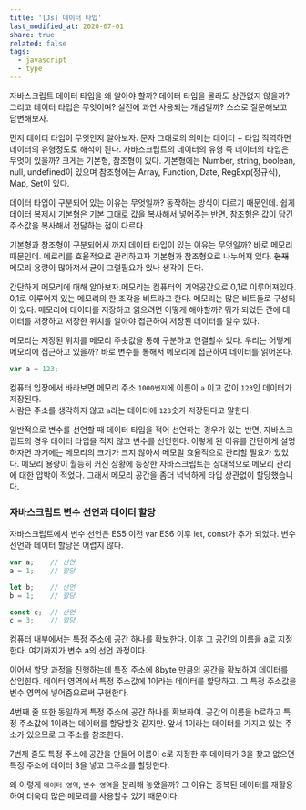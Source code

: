 ```yaml
---
title: '[Js] 데이터 타입'
last_modified_at: 2020-07-01
share: true
related: false
tags:
  - javascript
  - type
---
```


자바스크립트 데이터 타입을 왜 알아야 할까? 데이터 타입을 몰라도 상관없지 않을까? 
그리고 데이터 타입은 무엇이며? 실전에 과연 사용되는 개념일까?
스스로 질문해보고 답변해보자. 

먼저 데이터 타입이 무엇인지 알아보자. 문자 그대로의 의미는 데이터 + 타입 직역하면 데이터의 유형정도로 해석이 된다.
자바스크립트의 데이터의 유형 즉 데이터의 타입은 무엇이 있을까? 크게는 기본형, 참조형이 있다. 
기본형에는 Number, string, boolean, null, undefined이 있으며 
참조형에는 Array, Function, Date, RegExp(정규식), Map, Set이 있다.

데이터 타입이 구분되어 있는 이유는 무엇일까? 동작하는 방식이 다르기 때문인데. 
쉽게 데이터 복제시 기본형은 기본 그대로 값을 복사해서 넣어주는 반면, 참조형은 값이 담긴 주소값을 복사해서 전달하는 점이 다르다.

기본형과 참조형이 구분되어서 까지 데이터 타입이 있는 이유는 무엇일까? 바로 메모리 때문인데. 
메로리를 효율적으로 관리하고자 기본형과 참조형으로 나누어져 있다. ~~현재 메모리 용량이 많아져서 굳이 그럴필요가 있나 생각이 든다.~~

간단하게 메모리에 대해 알아보자.메모리는 컴퓨터의 기억공간으로 0,1로 이루어져있다. 0,1로 이루어져 있는 메모리의 한 조각을 비트라고 한다. 메모리는 많은 비트들로 구성되어 있다. 메모리에 데이터를 저장하고 읽으려면 어떻게 해야할까? 뭐가 되었든 간에 데이터를 저장하고 저장한 위치를 알아야 접근하여 저장된 데이터를 알수 있다.

메모리는 저장된 위치를 메모리 주솟값을 통해 구분하고 연결할수 있다. 우리는 어떻게 메모리에 접근하고 있을까? 바로 변수를 통해서 메모리에 접근하여 데이터를 읽어온다. 

```js
var a = 123;
```
컴퓨터 입장에서 바라보면 메모리 주소 `1000번지`에 이름이 `a` 이고 값이 `123`인 데이터가 저장된다.  
사람은 주소를 생각하지 않고 `a`라는 데이터에 `123`숫가 저장된다고 말한다.

일반적으로 변수를 선언할 때 데이터 타입을 적어 선언하는 경우가 있는 반면, 자바스크립트의 경우 데이터 타입을 적지 않고 변수를 선언한다. 이렇게 된 이유를 간단하게 설명하자면 과거에는 메모리의 크기가 크지 않아서 메모릴 효율적으로 관리할 필요가 있었다. 메모리 용량이 월등히 커진 상황에 등장한 자바스크립트는 상대적으로 메모리 관리에 대한 압박이 적었다. 그래서 메모리 공간을 좀더 넉넉하게 타입 상관없이 할당했습니다. 

### 자바스크립트 변수 선언과 데이터 할당

자바스크립트에서 변수 선언은 ES5 이전 var
ES6 이후 let, const가 추가 되었다. 
변수 선언과 데이터 할당은 어렵지 않다. 

```js
var a;    // 선언 
a = 1;    // 할당

let b;    // 선언
b = 1;    // 할당

const c;  // 선언
c = 3;    // 할당
```

컴퓨터 내부에서는 특정 주소에 공간 하나를 확보한다. 이후 그 공간의 이름을 a로 지정한다. 
여기까지가 변수 a의 선언 과정이다. 

이어서 할당 과정을 진행하는데 특정 주소에 8byte 만큼의 공간을 확보하여 데이터를 삽입힌다. 데이터 영역에서 특정 주소값에 1이라는 데이터를 할당하고. 
그 특정 주소값을 변수 영역에 넣어줌으로써 구현한다. 

4번째 줄 또한 동일하게 특정 주소에 공간 하나를 확보하여. 공간의 이름을 b로하고 특정 주소값에 1이라는 데이터를 할당할것 같지만. 앞서 1이라는 데이터를 가지고 있는 주소가 있으므로 그 주소를 참조한다. 

7번재 줄도 특정 주소에 공간을 만들어 이름이 c로 지정한 후 데이터가 3을 찾고 없으면 특정 주소에 데이터 3을 넣고 그주소를 할당한다. 

왜 이렇게 `데이터 영역`, `변수 영역`을 분리해 놓았을까? 그 이유는 중복된 데이터를 재활용하여 더욱더 많은 메모리를 사용할수 있기 때문이다. 

